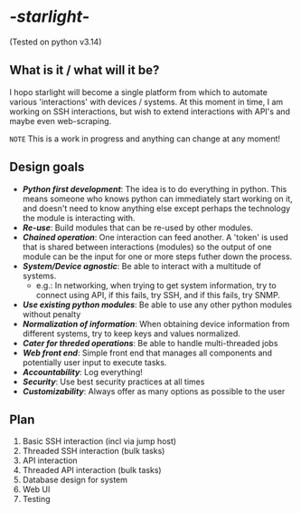 # <i>-starlight-</i>

(Tested on python v3.14)

## What is it / what will it be?

I hopo starlight will become a single platform from which to automate various 'interactions' with devices / systems. At this moment in time, I am working on SSH interactions, but wish to extend interactions with API's and maybe even web-scraping.

`NOTE` This is a work in progress and anything can change at any moment!

## Design goals

* ___Python first development___: The idea is to do everything in python. This means someone who knows python can immediately start working on it, and doesn't need to know anything else except perhaps the technology the module is interacting with.
* ___Re-use___: Build modules that can be re-used by other modules.
* ___Chained operation___: One interaction can feed another. A 'token' is used that is shared between interactions (modules) so the output of one module can be the input for one or more steps futher down the process.
* ___System/Device agnostic___: Be able to interact with a multitude of systems.
    * e.g.: In networking, when trying to get system information, try to connect using API, if this fails, try SSH, and if this fails, try SNMP. 
* ___Use existing python modules___: Be able to use any other python modules without penalty
* ___Normalization of information___: When obtaining device information from different systems, try to keep keys and values normalized.
* ___Cater for threded operations___: Be able to handle multi-threaded jobs
* ___Web front end___: Simple front end that manages all components and potentially user input to execute tasks.
* ___Accountability___: Log everything!
* ___Security___: Use best security practices at all times
* ___Customizability___: Always offer as many options as possible to the user

## Plan

1. Basic SSH interaction (incl via jump host)
2. Threaded SSH interaction (bulk tasks)
3. API interaction
4. Threaded API interaction (bulk tasks)
5. Database design for system
6. Web UI
7. Testing